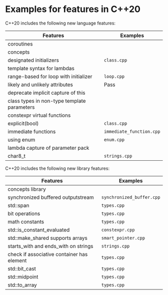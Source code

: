 # Examples for features in C++20

C++20 includes the following new language features:

| Features       | Examples |
| -------------- | ---- |
| coroutines |  |
| concepts |  |
| designated initializers | `class.cpp` |
| template syntax for lambdas |  |
| range-based for loop with initializer | `loop.cpp` |
| likely and unlikely attributes | Pass |
| deprecate implicit capture of this |  |
| class types in non-type template parameters |  |
| constexpr virtual functions |  |
| explicit(bool) | `class.cpp` |
| immediate functions | `immediate_function.cpp` |
| using enum | `enum.cpp` |
| lambda capture of parameter pack |  |
| char8_t | `strings.cpp` |

C++20 includes the following new library features:

| Features       | Examples |
| -------------- | ---- |
| concepts library |  |
| synchronized buffered outputstream | `synchronized_buffer.cpp` |
| std::span | `types.cpp` |
| bit operations | `types.cpp` |
| math constants | `types.cpp` |
| std::is_constant_evaluated | `constexpr.cpp` |
| std::make_shared supports arrays | `smart_pointer.cpp` |
| starts_with and ends_with on strings | `strings.cpp` |
| check if associative container has element | `types.cpp` |
| std::bit_cast | `types.cpp` |
| std::midpoint | `types.cpp` |
| std::to_array | `types.cpp` |
